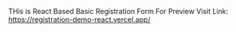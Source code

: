 THis is React Based Basic Registration Form For Preview Visit Link:
        https://registration-demo-react.vercel.app/
